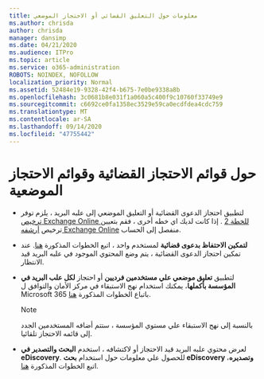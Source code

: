 ```yaml
---
title: معلومات حول التعليق القضائي أو الاحتجاز الموضعي
ms.author: chrisda
author: chrisda
manager: dansimp
ms.date: 04/21/2020
ms.audience: ITPro
ms.topic: article
ms.service: o365-administration
ROBOTS: NOINDEX, NOFOLLOW
localization_priority: Normal
ms.assetid: 52484e19-9328-42f4-b675-7e0be9338a8b
ms.openlocfilehash: 3c0681b8e031f1a060a5c400f9c10760f33749e9
ms.sourcegitcommit: c6692ce0fa1358ec3529e59ca0ecdfdea4cdc759
ms.translationtype: MT
ms.contentlocale: ar-SA
ms.lasthandoff: 09/14/2020
ms.locfileid: "47755442"
---
```

# <a name="about-litigation-holds-and-in-place-holds"></a>حول قوائم الاحتجاز القضائية وقوائم الاحتجاز الموضعية

- لتطبيق احتجاز الدعوى القضائية أو التعليق الموضعي إلى علبه البريد ، يلزم توفر [ترخيص Exchange Online للخطة 2](https://docs.microsoft.com/office365/servicedescriptions/office-365-platform-service-description/office-365-plan-options) . إذا كانت لديك اي خطه أخرى ، فقم بتعيين ترخيص [أرشفه Exchange Online](https://docs.microsoft.com/office365/servicedescriptions/exchange-online-archiving-service-description/exchange-online-archiving-service-description) منفصل إلى الحساب. 
    
- **لتمكين الاحتفاظ بدعوى قضائية** لمستخدم واحد ، اتبع الخطوات المذكورة [هنا](https://docs.microsoft.com/office365/SecurityCompliance/place-a-mailbox-on-litigation-hold). عند تمكين احتجاز الدعوى القضائية ، يتم وضع المحتوي الموجود في علبه البريد قيد الانتظار.
    
- لتطبيق **تعليق موضعي علي مستخدمين فرديين** أو احتجاز **لكل علب البريد في المؤسسة بأكملها**، يمكنك استخدام نهج الاستبقاء في مركز الأمان والتوافق ل Microsoft 365 باتباع الخطوات المذكورة [هنا]( https://docs.microsoft.com/microsoft-365/compliance/retention-policies).
    
    > [!NOTE]
    > بالنسبة إلى نهج الاستبقاء علي مستوي المؤسسة ، ستتم أضافه المستخدمين الجدد إلى قائمه الاحتجاز تلقائيا. 
  
- لعرض محتوي علبه البريد قيد الاحتجاز أو لاكتشافه ، استخدم **البحث والتصدير في eDiscovery**. للحصول علي معلومات حول استخدام **بحث eDiscovery وتصديره**، اتبع الخطوات المذكورة [هنا](https://docs.microsoft.com/microsoft-365/compliance/export-search-results).
    

